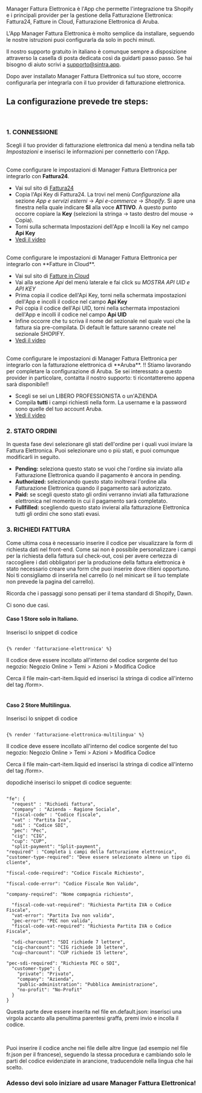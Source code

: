 Manager Fattura Elettronica è l'App che permette l'integrazione tra Shopify e i principali provider per la gestione della Fatturazione Elettronica: Fattura24, Fatture in Cloud, Fatturazione Elettronica di Aruba.
<br/>

L'App Manager Fattura Elettronica è molto semplice da installare, seguendo le nostre istruzioni puoi configurarla da solo in pochi minuti.
<br/>

Il nostro supporto gratuito in italiano è comunque sempre a disposizione attraverso la casella di posta dedicata così da guidarti passo passo. Se hai bisogno di aiuto scrivi a [supporto@sintra.app](mailto:supporto@sintra.app).
<br/>

Dopo aver installato Manager Fattura Elettronica sul tuo store, occorre configurarla per integrarla con il tuo provider di fatturazione elettronica.
<br/>

## La configurazione prevede tre steps:
<br/>

### 1. CONNESSIONE
Scegli il tuo provider di fatturazione elettronica dal menù a tendina nella tab *Impostazioni* e inserisci le informazioni per connetterlo con l'App.   
<br/>

Come configurare le impostazioni di Manager Fattura Elettronica per integrarlo con **Fattura24**.  

- Vai sul sito di [Fattura24](https://www.fattura24.com/)
- Copia l'Api Key di Fattura24. La trovi nel menù *Configurazione* alla sezione *App e servizi esterni* -> *Api e-commerce* -> *Shopify*. Si apre una finestra nella quale indicare **SI** alla voce **ATTIVO**. A questo punto occorre copiare la **Key** (selezioni la stringa -> tasto destro del mouse -> Copia).
- Torni sulla schermata Impostazioni dell'App e Incolli la Key nel campo **Api Key**
- [Vedi il video](https://managerfatturaelettronica.sintra.app/guida-all_installazione.html#step1)

<br/>
Come configurare le impostazioni di Manager Fattura Elettronica per integrarlo con **Fatture in Cloud**.

- Vai sul sito di [Fatture in Cloud](https://secure.fattureincloud.it/)
- Vai alla sezione *Api* del menù laterale e fai click su *MOSTRA API UID e API KEY*
- Prima copia il codice dell'Api Key, torni nella schermata impostazioni dell'App e incolli il codice nel campo **Api Key**
- Poi copia il codice dell'Api UID, torni nella schermata impostazioni dell'App e incolli il codice nel campo **Api UID**
- Infine occorre che tu scriva il nome del sezionale nel quale vuoi che la fattura sia pre-compilata. Di default le fatture saranno create nel sezionale SHOPIFY.
- [Vedi il video](https://managerfatturaelettronica.sintra.app/guida-all_installazione.html#step1)

<br/>
Come configurare le impostazioni di Manager Fattura Elettronica per integrarlo con la fatturazione elettronica di **Aruba**.
!! Stiamo lavorando per completare la configurazione di Aruba.
Se sei interessato a questo provider in particolare, contatta il nostro supporto: ti ricontatteremo appena sarà disponibile!!

- Scegli se sei un LIBERO PROFESSIONISTA o un'AZIENDA
- Compila **tutti** i campi richiesti nella form. La username e la password sono quelle del tuo account Aruba.
- [Vedi il video](https://managerfatturaelettronica.sintra.app/guida-all_installazione.html#step1)


### 2. STATO ORDINI
In questa fase devi selezionare gli stati dell'ordine per i quali vuoi inviare la Fattura Elettronica. Puoi selezionare uno o più stati, e puoi comunque modificarli in seguito.

- **Pending:** seleziona questo stato se vuoi che l'ordine sia inviato alla Fatturazione Elettronica quando il pagamento è ancora in pending.
- **Authorized:** selezionando questo stato inoltrerai l'ordine alla Fatturazione Elettronica quando il pagamento sarà autorizzato.
- **Paid:** se scegli questo stato gli ordini verranno inviati alla fatturazione elettronica nel momento in cui il pagamento sarà completato.
- **Fullfilled:** scegliendo questo stato invierai alla fatturazione Elettronica tutti gli ordini che sono stati evasi.


### 3. RICHIEDI FATTURA

Come ultima cosa è necessario inserire il codice per visualizzare la form di richiesta dati nel front-end. Come sai non è possibile personalizzare i campi per la richiesta della fattura sul check-out, così per avere certezza di raccogliere i dati obbligatori per la produzione della fattura elettronica è stato necessario creare una form che puoi inserire dove ritieni opportuno. Noi ti consigliamo di inserirla nel carrello (o nel minicart se il tuo template non prevede la pagina del carrello).

Ricorda che i passaggi sono pensati per il tema standard di Shopify, Dawn.

Ci sono due casi.

#### Caso 1 Store solo in Italiano. 

Inserisci lo snippet di codice

<pre><code>
{% render 'fatturazione-elettronica' %}
</code></pre>

Il codice deve essere incollato all'interno del codice sorgente del tuo negozio: 
Negozio Online > Temi > Azioni > Modifica Codice
<br/>

 Cerca il file main-cart-item.liquid ed inserisci la stringa di codice all'interno del tag /form>.
<br/>
<br/>

#### Caso 2 Store Multilingua. 

Inserisci lo snippet di codice

<pre><code>
{% render 'fatturazione-elettronica-multilingua' %}
</code></pre>

Il codice deve essere incollato all'interno del codice sorgente del tuo negozio: 
Negozio Online > Temi > Azioni > Modifica Codice
<br/>

Cerca il file main-cart-item.liquid ed inserisci la stringa di codice all'interno del tag /form>.
<br/>

dopodiché inserisci lo snippet di codice seguente:

<pre><code>
"fe": {
  "request" : "Richiedi fattura",
  "company" : "Azienda - Ragione Sociale",
  "fiscal-code" : "Codice fiscale",
  "vat" : "Partita Iva",
  "sdi" : "Codice SDI",
  "pec": "Pec",
  "cig": "CIG",
  "cup": "CUP",
  "split-payment": "Split-payment",
"required" : "Completa i campi della fatturazione elettronica",
"customer-type-required": "Deve essere selezionato almeno un tipo di cliente",

"fiscal-code-required": "Codice Fiscale Richiesto",

"fiscal-code-error": "Codice Fiscale Non Valido",

"company-required": "Nome compagnia richiesto",

  "fiscal-code-vat-required": "Richiesta Partita IVA o Codice Fiscale",
  "vat-error": "Partita Iva non valida", 
  "pec-error": "PEC non valida", 
  "fiscal-code-vat-required": "Richiesta Partita IVA o Codice Fiscale",

  "sdi-charcount": "SDI richiede 7 lettere", 
  "cig-charcount": "CIG richiede 10 lettere",
  "cup-charcount": "CUP richiede 15 lettere",

"pec-sdi-required": "Richiesta PEC o SDI",
  "customer-type": {
    "private": "Privato",
    "company": "Azienda",
    "public-administration": "Pubblica Amministrazione",
    "no-profit": "No-Profit"
  }
}
</code></pre>

Questa parte deve essere inserita nel file en.default.json: inserisci una virgola accanto alla penultima parentesi graffa, premi invio e incolla il codice.

<br/>

Puoi inserire il codice anche nei file delle altre lingue (ad esempio nel file fr.json per il francese), seguendo la stessa procedura e cambiando solo le parti del codice evidenziate in arancione, traducendole nella lingua che hai scelto.
<br/>

### Adesso devi solo iniziare ad usare Manager Fattura Elettronica!

